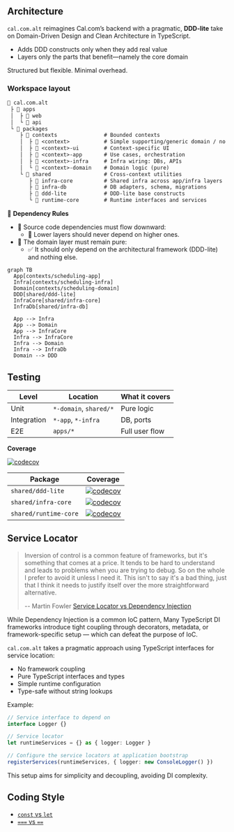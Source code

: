 ## Architecture

`cal.com.alt` reimagines Cal.com’s backend with a pragmatic,
**DDD-lite** take on Domain-Driven Design and Clean Architecture in TypeScript.

- Adds DDD constructs only when they add real value
- Layers only the parts that benefit—namely the core domain

Structured but flexible. Minimal overhead.

### Workspace layout

```txt
📂 cal.com.alt
 ├ 📂 apps
 │  ├ 📂 web
 │  └ 📂 api
 └ 📂 packages
    ├ 📂 contexts               # Bounded contexts
    │  ├ 📂 <context>           # Simple supporting/generic domain / no layering
    │  ├ 📂 <context>-ui        # Context-specific UI
    │  ├ 📂 <context>-app       # Use cases, orchestration
    │  ├ 📂 <context>-infra     # Infra wiring: DBs, APIs
    │  └ 📂 <context>-domain    # Domain logic (pure)
    └ 📂 shared                 # Cross-context utilities
       ├ 📂 infra-core          # Shared infra across app/infra layers
       ├ 📂 infra-db            # DB adapters, schema, migrations
       ├ 📂 ddd-lite            # DDD-lite base constructs
       └ 📂 runtime-core        # Runtime interfaces and services
```

🧱 **Dependency Rules**

- 🔽 Source code dependencies must flow downward:
  - 🚫 Lower layers should never depend on higher ones.
- 🧼 The domain layer must remain pure:
  - ✅ It should only depend on the architectural framework
    (DDD-lite) and nothing else.

```mermaid
graph TB
  App[contexts/scheduling-app]
  Infra[contexts/scheduling-infra]
  Domain[contexts/scheduling-domain]
  DDD[shared/ddd-lite]
  InfraCore[shared/infra-core]
  InfraDb[shared/infra-db]

  App --> Infra
  App --> Domain
  App --> InfraCore
  Infra --> InfraCore
  Infra --> Domain
  Infra --> InfraDb
  Domain --> DDD
```

## Testing

| Level       | Location               | What it covers |
| ----------- | ---------------------- | -------------- |
| Unit        | `*-domain`, `shared/*` | Pure logic     |
| Integration | `*-app`, `*-infra`     | DB, ports      |
| E2E         | `apps/*`               | Full user flow |

**Coverage**

[![codecov](https://codecov.io/gh/evan-liu/cal.com.alt/graph/badge.svg?token=8V71PNA50B)](https://codecov.io/gh/evan-liu/cal.com.alt)

| Package               | Coverage                                                                                                                                                                                                                    |
| --------------------- | --------------------------------------------------------------------------------------------------------------------------------------------------------------------------------------------------------------------------- |
| `shared/ddd-lite`     | [![codecov](https://codecov.io/gh/evan-liu/cal.com.alt/graph/badge.svg?token=8V71PNA50B&component=ddd-lite)](https://app.codecov.io/gh/evan-liu/cal.com.alt/tree/main/?displayType=list&components%5B0%5D=ddd-lite)         |
| `shared/infra-core`   | [![codecov](https://codecov.io/gh/evan-liu/cal.com.alt/graph/badge.svg?token=8V71PNA50B&component=infra-core)](https://app.codecov.io/gh/evan-liu/cal.com.alt/tree/main/?displayType=list&components%5B0%5D=infra-core)     |
| `shared/runtime-core` | [![codecov](https://codecov.io/gh/evan-liu/cal.com.alt/graph/badge.svg?token=8V71PNA50B&component=runtime-core)](https://app.codecov.io/gh/evan-liu/cal.com.alt/tree/main/?displayType=list&components%5B0%5D=runtime-core) |

## Service Locator

> Inversion of control is a common feature of frameworks,
> but it's something that comes at a price.
> It tends to be hard to understand
> and leads to problems when you are trying to debug.
> So on the whole I prefer to avoid it unless I need it.
> This isn't to say it's a bad thing,
> just that I think
> it needs to justify itself over the more straightforward alternative.
>
> -- Martin Fowler [Service Locator vs Dependency Injection](https://martinfowler.com/articles/injection.html#ServiceLocatorVsDependencyInjection)

While Dependency Injection is a common IoC pattern,
Many TypeScript DI frameworks introduce tight coupling through decorators,
metadata, or framework-specific setup —
which can defeat the purpose of IoC.

`cal.com.alt` takes a pragmatic approach using TypeScript interfaces for service location:

- No framework coupling
- Pure TypeScript interfaces and types
- Simple runtime configuration
- Type-safe without string lookups

Example:

```ts
// Service interface to depend on
interface Logger {}

// Service locator
let runtimeServices = {} as { logger: Logger }

// Configure the service locators at application bootstrap
registerServices(runtimeServices, { logger: new ConsoleLogger() })
```

This setup aims for simplicity and decoupling, avoiding DI complexity.

## Coding Style

- [`const` vs `let`](https://github.com/getify/You-Dont-Know-JS/blob/2nd-ed/scope-closures/apA.md#const-antly-confused)
- [`===` vs `==`](https://github.com/getify/You-Dont-Know-JS/blob/2nd-ed/types-grammar/ch4.md#type-aware-equality)
